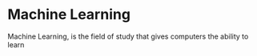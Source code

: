 # Machine Learning 
 
Machine Learning, is the field of study that gives computers the ability 
to learn 
